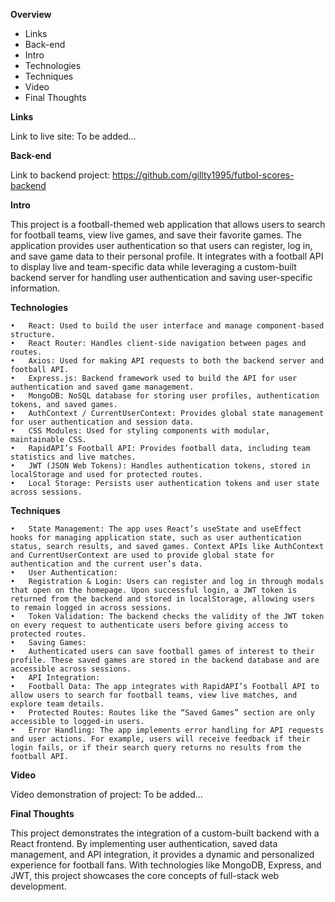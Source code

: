 **Overview**

- Links
- Back-end
- Intro
- Technologies
- Techniques
- Video
- Final Thoughts

**Links**

Link to live site: To be added...

**Back-end**

Link to backend project: https://github.com/gillty1995/futbol-scores-backend

**Intro**

This project is a football-themed web application that allows users to search for football teams, view live games, and save their favorite games. The application provides user authentication so that users can register, log in, and save game data to their personal profile. It integrates with a football API to display live and team-specific data while leveraging a custom-built backend server for handling user authentication and saving user-specific information.

**Technologies**

    •	React: Used to build the user interface and manage component-based structure.
    •	React Router: Handles client-side navigation between pages and routes.
    •	Axios: Used for making API requests to both the backend server and football API.
    •	Express.js: Backend framework used to build the API for user authentication and saved game management.
    •	MongoDB: NoSQL database for storing user profiles, authentication tokens, and saved games.
    •	AuthContext / CurrentUserContext: Provides global state management for user authentication and session data.
    •	CSS Modules: Used for styling components with modular, maintainable CSS.
    •	RapidAPI’s Football API: Provides football data, including team statistics and live matches.
    •	JWT (JSON Web Tokens): Handles authentication tokens, stored in localStorage and used for protected routes.
    •	Local Storage: Persists user authentication tokens and user state across sessions.

**Techniques**

    •	State Management: The app uses React’s useState and useEffect hooks for managing application state, such as user authentication status, search results, and saved games. Context APIs like AuthContext and CurrentUserContext are used to provide global state for authentication and the current user’s data.
    •	User Authentication:
    •	Registration & Login: Users can register and log in through modals that open on the homepage. Upon successful login, a JWT token is returned from the backend and stored in localStorage, allowing users to remain logged in across sessions.
    •	Token Validation: The backend checks the validity of the JWT token on every request to authenticate users before giving access to protected routes.
    •	Saving Games:
    •	Authenticated users can save football games of interest to their profile. These saved games are stored in the backend database and are accessible across sessions.
    •	API Integration:
    •	Football Data: The app integrates with RapidAPI’s Football API to allow users to search for football teams, view live matches, and explore team details.
    •	Protected Routes: Routes like the “Saved Games” section are only accessible to logged-in users.
    •	Error Handling: The app implements error handling for API requests and user actions. For example, users will receive feedback if their login fails, or if their search query returns no results from the football API.

**Video**

Video demonstration of project: To be added...

**Final Thoughts**

This project demonstrates the integration of a custom-built backend with a React frontend. By implementing user authentication, saved data management, and API integration, it provides a dynamic and personalized experience for football fans. With technologies like MongoDB, Express, and JWT, this project showcases the core concepts of full-stack web development.
